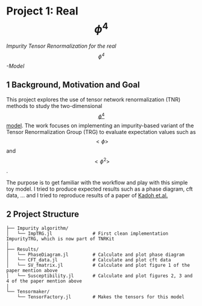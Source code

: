 # Project 1: Real $$\phi^4$$

*Impurity Tensor Renormalization for the real $$\phi^4$$-Model*

## 1 Background, Motivation and Goal

This project explores the use of tensor network renormalization (TNR) methods to study the two-dimensional [$$\phi^4$$ model](https://en.wikipedia.org/wiki/Quartic_interaction).
The work focuses on implementing an impurity-based variant of the Tensor Renormalization Group (TRG) to evaluate expectation values such as $$<\phi>$$ and $$<\phi^2>$$.

The purpose is to get familiar with the workflow and play with this simple toy model. I tried to produce expected results such as a phase diagram, cft data, ... and I tried to reproduce results of a paper of [Kadoh et.al.](https://arxiv.org/abs/1811.12376)

## 2 Project Structure
```
├── Impurity algorithm/
│   └── ImpTRG.jl               # First clean implementation ImpurityTRG, which is now part of TNRKit
│ 
├── Results/  
│   └── PhaseDiagram.jl         # Calculate and plot phase diagram
│   └── CFT_data.jl             # Calculate and plot cft data
│   └── SV_fmatrix.jl           # Calculate and plot figure 1 of the paper mention above
│   └── Susceptibility.jl       # Calculate and plot figures 2, 3 and 4 of the paper mention above
│                              
└── Tensormaker/                 
    └── TensorFactory.jl        # Makes the tensors for this model
```
